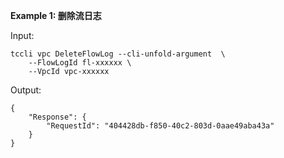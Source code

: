 **Example 1: 删除流日志**



Input: 

```
tccli vpc DeleteFlowLog --cli-unfold-argument  \
    --FlowLogId fl-xxxxxx \
    --VpcId vpc-xxxxxx
```

Output: 
```
{
    "Response": {
        "RequestId": "404428db-f850-40c2-803d-0aae49aba43a"
    }
}
```

